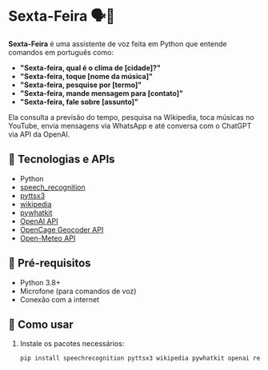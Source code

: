 # Sexta-Feira 🗣️🤖

**Sexta-Feira** é uma assistente de voz feita em Python que entende comandos em português como:

- **"Sexta-feira, qual é o clima de [cidade]?"**
- **"Sexta-feira, toque [nome da música]"**
- **"Sexta-feira, pesquise por [termo]"**
- **"Sexta-feira, mande mensagem para [contato]"**
- **"Sexta-feira, fale sobre [assunto]"**

Ela consulta a previsão do tempo, pesquisa na Wikipedia, toca músicas no YouTube, envia mensagens via WhatsApp e até conversa com o ChatGPT via API da OpenAI.

## 🧠 Tecnologias e APIs

- Python
- [speech_recognition](https://pypi.org/project/SpeechRecognition/)
- [pyttsx3](https://pypi.org/project/pyttsx3/)
- [wikipedia](https://pypi.org/project/wikipedia/)
- [pywhatkit](https://pypi.org/project/pywhatkit/)
- [OpenAI API](https://platform.openai.com/)
- [OpenCage Geocoder API](https://opencagedata.com/)
- [Open-Meteo API](https://open-meteo.com/)

## 📲 Pré-requisitos

- Python 3.8+
- Microfone (para comandos de voz)
- Conexão com a internet

## 🚀 Como usar

1. Instale os pacotes necessários:
   ```bash
   pip install speechrecognition pyttsx3 wikipedia pywhatkit openai requests
